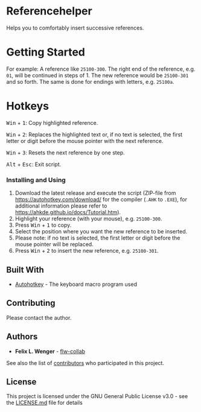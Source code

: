 # Referencehelper

Helps you to comfortably insert successive references.

# Getting Started

For example: A reference like `25100-300`. The right end of the reference, e.g. `01`, will be continued in steps of 1. The new reference would be `25100-301` and so forth. The same is done for endings with letters, e.g. `25100a`.

# Hotkeys

<kbd>Win</kbd> + <kbd>1</kbd>: Copy highlighted reference.

<kbd>Win</kbd> + <kbd>2</kbd>: Replaces the highlighted text or, if no text is selected, the first letter or digit before the mouse pointer with the next reference.

<kbd>Win</kbd> + <kbd>3</kbd>: Resets the next reference by one step.

<kbd>Alt</kbd> + <kbd>Esc</kbd>: Exit script.

### Installing and Using

1. Download the latest release and execute the script (ZIP-file from https://autohotkey.com/download/ for the compiler (`.AHK` to `.EXE`), for additional information please refer to https://ahkde.github.io/docs/Tutorial.htm). 
1. Highlight your reference (with your mouse), e.g. `25100-300`.
1. Press <kbd>Win</kbd> + <kbd>1</kbd> to copy.
1. Select the position where you want the new reference to be inserted.
1. Please note: if no text is selected, the first letter or digit before the mouse pointer will be replaced.
1. Press <kbd>Win</kbd> + <kbd>2</kbd> to insert the new reference, e.g. `25100-301`.

## Built With

* [Autohotkey](https://www.autohotkey.com/) - The keyboard macro program used

## Contributing

Please contact the author.

## Authors

* **Felix L. Wenger** - [flw-collab](https://github.com/flw-collab)

See also the list of [contributors](https://github.com/your/project/contributors) who participated in this project.

## License

This project is licensed under the GNU General Public License v3.0 - see the [LICENSE.md](LICENSE.md) file for details
